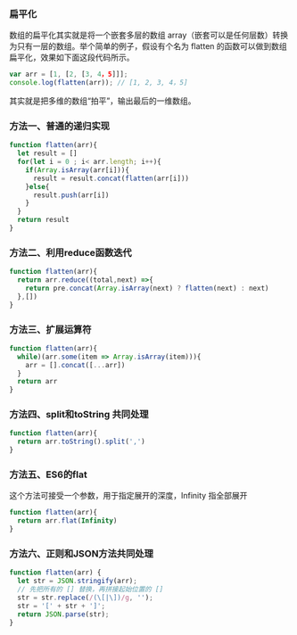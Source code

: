 ### 扁平化
数组的扁平化其实就是将一个嵌套多层的数组 array（嵌套可以是任何层数）转换为只有一层的数组。举个简单的例子，假设有个名为 flatten 的函数可以做到数组扁平化，效果如下面这段代码所示。
```js
var arr = [1, [2, [3, 4，5]]];
console.log(flatten(arr)); // [1, 2, 3, 4，5]
```
其实就是把多维的数组“拍平”，输出最后的一维数组。

### 方法一、普通的递归实现
```js
function flatten(arr){
  let result = []
  for(let i = 0 ; i< arr.length; i++){
    if(Array.isArray(arr[i])){
      result = result.concat(flatten(arr[i]))
    }else{
      result.push(arr[i])
    }
  }
  return result
}
```

### 方法二、利用reduce函数迭代

```js
function flatten(arr){
  return arr.reduce((total,next) =>{
    return pre.concat(Array.isArray(next) ? flatten(next) : next)
  },[])
}
```

### 方法三、扩展运算符
```js
function flatten(arr){
  while)(arr.some(item => Array.isArray(item))){
    arr = [].concat([...arr])
  }
  return arr
}
```

### 方法四、split和toString 共同处理

```js
function flatten(arr){
  return arr.toString().split(',')
}
```

### 方法五、ES6的flat
这个方法可接受一个参数，用于指定展开的深度，Infinity 指全部展开
```js
function flatten(arr){
  return arr.flat(Infinity)
}
```

### 方法六、正则和JSON方法共同处理

```js
function flatten(arr) {
  let str = JSON.stringify(arr);
  // 先把所有的 [] 替换，再拼接起始位置的 []
  str = str.replace(/(\[|\])/g, '');
  str = '[' + str + ']';
  return JSON.parse(str); 
}
```